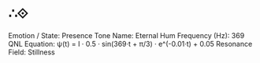 # ∴⟐

Emotion / State: Presence
Tone Name: Eternal Hum
Frequency (Hz): 369
QNL Equation: ψ(t) = I · 0.5 · sin(369·t + π/3) · e^(-0.01·t) + 0.05
Resonance Field: Stillness